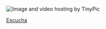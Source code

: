 

<img src="http://i59.tinypic.com/ng4ldk.png" border="0" alt="Image and video hosting by TinyPic"></a>

[Escucha](http://picosong.com/eTiB)
